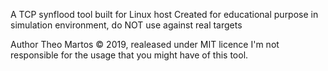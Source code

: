 A TCP synflood tool built for Linux host
Created for educational purpose in simulation environment, do NOT use against real targets

Author Theo Martos © 2019, realeased under MIT licence
I'm not responsible for the usage that you might have of this tool.
